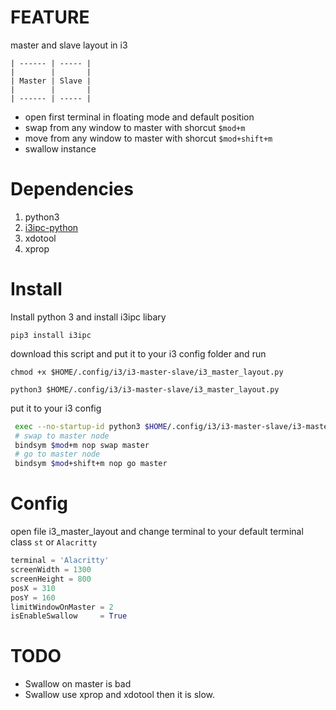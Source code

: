 # FEATURE

 master and slave layout in i3
```
| ------ | ----- |
|        |       |
| Master | Slave |
|        |       |
| ------ | ----- |
```
* open first terminal in floating mode and default position 
* swap from any window to master with shorcut `$mod+m`
* move from any window to master with shorcut `$mod+shift+m`
* swallow instance 

# Dependencies

1. python3
2. [i3ipc-python](https://github.com/altdesktop/i3ipc-python)
3. xdotool
4. xprop


# Install

 Install python 3 and install i3ipc libary

 `pip3 install i3ipc`

 download this script and put it to your i3 config folder and run

`chmod +x $HOME/.config/i3/i3-master-slave/i3_master_layout.py`

`python3 $HOME/.config/i3/i3-master-slave/i3_master_layout.py`

 put it to your i3 config

```bash
 exec --no-startup-id python3 $HOME/.config/i3/i3-master-slave/i3-master-layout.py
 # swap to master node
 bindsym $mod+m nop swap master 
 # go to master node
 bindsym $mod+shift+m nop go master 

 ```
# Config

open file i3_master_layout and change terminal to your default terminal class `st` or `Alacritty`

```python
terminal = 'Alacritty'
screenWidth = 1300
screenHeight = 800
posX = 310
posY = 160
limitWindowOnMaster = 2
isEnableSwallow     = True

```

# TODO

* Swallow on master is bad
* Swallow use xprop and xdotool then it is slow.

